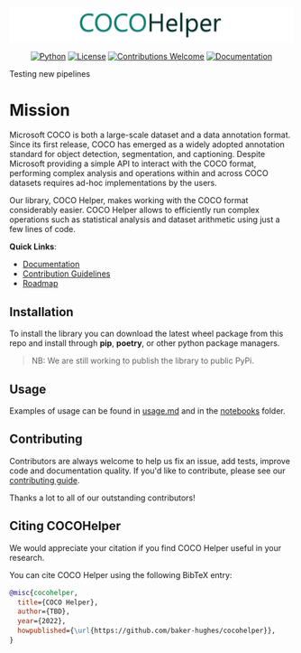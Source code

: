 <div align="center">
  <img src="./doc/logo.png">
</div>
<div align="center">

  [![Python](https://img.shields.io/badge/python-v3.8.0+-success.svg)](https://www.python.org/)
  [![License](https://img.shields.io/badge/License-Apache_2.0-yellowgreen.svg)](http://www.apache.org/licenses/LICENSE-2.0)
  [![Contributions Welcome](https://img.shields.io/badge/contributions-welcome-brightgreen.svg?style=flat)](.github/contributing.md)
  [![Documentation](https://img.shields.io/badge/api-reference-blue.svg)](https://ailab-bh.github.io/cocohelper/apigen.html)
</div>

Testing new pipelines


# Mission 
Microsoft COCO is both a large-scale dataset and a data annotation format.
Since its first release, COCO has emerged as a widely adopted annotation 
standard for object detection, segmentation, and captioning.
Despite Microsoft providing a simple API to interact with the COCO format, 
performing complex analysis and operations within and across COCO datasets 
requires ad-hoc implementations by the users.

Our library, COCO Helper, makes working with the COCO format considerably 
easier.
COCO Helper allows to efficiently run complex operations such as statistical 
analysis and dataset arithmetic using just a few lines of code. 

**Quick Links**:
 - [Documentation](https://ailab-bh.github.io/cocohelper/)
 - [Contribution Guidelines](doc/src-man/contributing.md)
 - [Roadmap](doc/src-man/roadmap.md)

 

## Installation
To install the library you can download the latest wheel package from this repo
and install through **pip**, **poetry**, or other python package managers.

> NB: We are still working to publish the library to public PyPi.



## Usage
Examples of usage can be found in [usage.md](doc/src-man/usage.md) and in 
the [notebooks](notebooks/) folder.



## Contributing
Contributors are always welcome to help us fix an issue, add tests, improve
code and documentation quality. If you'd like to contribute, please see our [contributing guide](doc/src-man/contributing.md).

Thanks a lot to all of our outstanding contributors!


  
## Citing COCOHelper
  
We would appreciate your citation if you find COCO Helper useful in your 
research.

You can cite COCO Helper using the following BibTeX entry:

```bibtex  
@misc{cocohelper,  
  title={COCO Helper},  
  author={TBD},  
  year={2022},  
  howpublished={\url{https://github.com/baker-hughes/cocohelper}},  
}  
```
